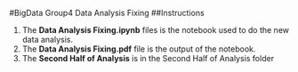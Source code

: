 #BigData Group4 Data Analysis Fixing
##Instructions
1. The **Data Analysis Fixing.ipynb** files is the notebook used to do the new data analysis.
2. The **Data Analysis Fixing.pdf** file is the output of the notebook.
3. The **Second Half of Analysis** is in the Second Half of Analysis folder
